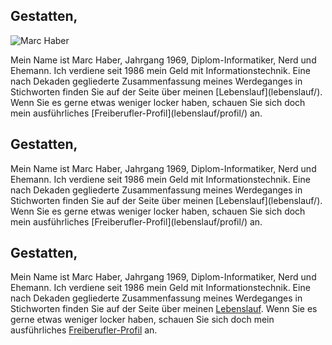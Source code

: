 ﻿---
title: ""
type: homepage
menu: main 
weight: 10 
---

## Gestatten,

<div class="text-flow-bild">
<p class="text-flow-bild-bild-30">
<img src="/201505-MarcHaber-3557b6-600x600.jpg" alt="Marc Haber" title="Marc Haber" />
</p>
<p class="text-flow-bild-text">
Mein Name ist Marc Haber, Jahrgang 1969, Diplom-Informatiker, Nerd und
Ehemann. Ich verdiene seit 1986 mein Geld mit Informationstechnik. Eine
nach Dekaden gegliederte Zusammenfassung meines Werdeganges in
Stichworten finden Sie auf der Seite über meinen
[Lebenslauf](lebenslauf/). Wenn Sie es gerne etwas weniger locker
haben, schauen Sie sich doch mein ausführliches
[Freiberufler-Profil](lebenslauf/profil/) an.
</p>
<div class=text-flow-clear></div>
</div>

## Gestatten,
<div class="text-flow-bild">
Mein Name ist Marc Haber, Jahrgang 1969, Diplom-Informatiker, Nerd und
Ehemann. Ich verdiene seit 1986 mein Geld mit Informationstechnik. Eine
nach Dekaden gegliederte Zusammenfassung meines Werdeganges in
Stichworten finden Sie auf der Seite über meinen
[Lebenslauf](lebenslauf/). Wenn Sie es gerne etwas weniger locker
haben, schauen Sie sich doch mein ausführliches
[Freiberufler-Profil](lebenslauf/profil/) an.
</div>

## Gestatten,

Mein Name ist Marc Haber, Jahrgang 1969, Diplom-Informatiker, Nerd und
Ehemann. Ich verdiene seit 1986 mein Geld mit Informationstechnik. Eine
nach Dekaden gegliederte Zusammenfassung meines Werdeganges in
Stichworten finden Sie auf der Seite über meinen
[Lebenslauf](lebenslauf/). Wenn Sie es gerne etwas weniger locker
haben, schauen Sie sich doch mein ausführliches
[Freiberufler-Profil](lebenslauf/profil/) an.

